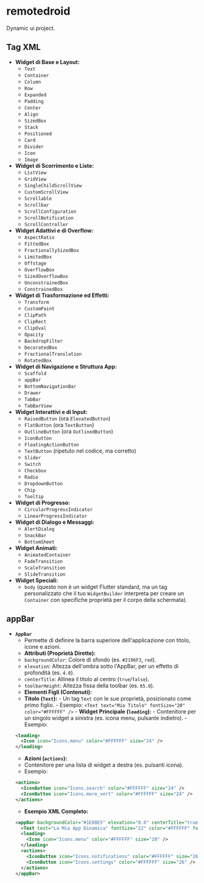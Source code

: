 # remotedroid

Dynamic ui project.

## Tag XML
-   **Widget di Base e Layout:**
    -   `Text`
    -   `Container`
    -   `Column`
    -   `Row`
    -   `Expanded`
    -   `Padding`
    -   `Center`
    -   `Align`
    -   `SizedBox`
    -   `Stack`
    -   `Positioned`
    -   `Card`
    -   `Divider`
    -   `Icon`
    -   `Image`
-   **Widget di Scorrimento e Liste:**
    -   `ListView`
    -   `GridView`
    -   `SingleChildScrollView`
    -   `CustomScrollView`
    -   `Scrollable`
    -   `Scrollbar`
    -   `ScrollConfiguration`
    -   `ScrollNotification`
    -   `ScrollController`
-   **Widget Adattivi e di Overflow:**
    -   `AspectRatio`
    -   `FittedBox`
    -   `FractionallySizedBox`
    -   `LimitedBox`
    -   `Offstage`
    -   `OverflowBox`
    -   `SizedOverflowBox`
    -   `UnconstrainedBox`
    -   `ConstrainedBox`
-   **Widget di Trasformazione ed Effetti:**
    -   `Transform`
    -   `CustomPaint`
    -   `ClipPath`
    -   `ClipRect`
    -   `ClipOval`
    -   `Opacity`
    -   `BackdropFilter`
    -   `DecoratedBox`
    -   `FractionalTranslation`
    -   `RotatedBox`
-   **Widget di Navigazione e Struttura App:**
    -   `Scaffold`
    -   `appBar`
    -   `BottomNavigationBar`
    -   `Drawer`
    -   `TabBar`
    -   `TabBarView`
-   **Widget Interattivi e di Input:**
    -   `RaisedButton` (ora `ElevatedButton`)
    -   `FlatButton` (ora `TextButton`)
    -   `OutlineButton` (ora `OutlinedButton`)
    -   `IconButton`
    -   `FloatingActionButton`
    -   `TextButton` (ripetuto nel codice, ma corretto)
    -   `Slider`
    -   `Switch`
    -   `Checkbox`
    -   `Radio`
    -   `DropdownButton`
    -   `Chip`
    -   `Tooltip`
-   **Widget di Progresso:**
    -   `CircularProgressIndicator`
    -   `LinearProgressIndicator`
-   **Widget di Dialogo e Messaggi:**
    -   `AlertDialog`
    -   `SnackBar`
    -   `BottomSheet`
-   **Widget Animati:**
    -   `AnimatedContainer`
    -   `FadeTransition`
    -   `ScaleTransition`
    -   `SlideTransition`
-   **Widget Speciali:**
    -   `body` (questo non è un widget Flutter standard, ma un tag
        personalizzato che il tuo `WidgetBuilder` interpreta per creare
        un `Container` con specifiche proprietà per il corpo della
        schermata).


## appBar
-   **`AppBar`**
    -   Permette di definire la barra superiore dell'applicazione con titolo, icone e azioni.
    -   **Attributi (Proprietà Dirette):**
    -   `backgroundColor`: Colore di sfondo (es. `#2196F3`, `red`).
    -   `elevation`: Altezza dell'ombra sotto l'AppBar, per un effetto di profondità (es. `4.0`).
    -   `centerTitle`: Allinea il titolo al centro (`true`/`false`).
    -   `toolbarHeight`: Altezza fissa della toolbar (es. `65.0`).
    -   **Elementi Figli (Contenuti):**
      -   **Titolo (`Text`):**
        -   Un tag `Text` con le sue proprietà, posizionato come primo figlio.
        -   Esempio: `<Text text="Mio Titolo" fontSize="20" color="#FFFFFF" />`
        -   **Widget Principale (`leading`):**
        -   Contenitore per un singolo widget a sinistra (es. icona menu, pulsante indietro).
        -   Esempio:
    ```xml
    <leading>
      <Icon icon="Icons.menu" color="#FFFFFF" size="24" />
    </leading>
    ```
    -   **Azioni (`actions`):**
    -   Contenitore per una lista di widget a destra (es. pulsanti icona).
    -   Esempio:
    ```xml
    <actions>
      <IconButton icon="Icons.search" color="#FFFFFF" size="24" />
      <IconButton icon="Icons.more_vert" color="#FFFFFF" size="24" />
    </actions>
    ```
    -   **Esempio XML Completo:**
    ```xml
    <appBar backgroundColor="#1E88E5" elevation="8.0" centerTitle="true" toolbarHeight="65.0">
      <Text text="La Mia App Dinamica" fontSize="22" color="#FFFFFF" fontWeight="bold" />
      <leading>
        <Icon icon="Icons.menu" color="#FFFFFF" size="28" />
      </leading>
      <actions>
        <IconButton icon="Icons.notifications" color="#FFFFFF" size="26" />
        <IconButton icon="Icons.settings" color="#FFFFFF" size="26" />
      </actions>
    </appBar>
    ```
